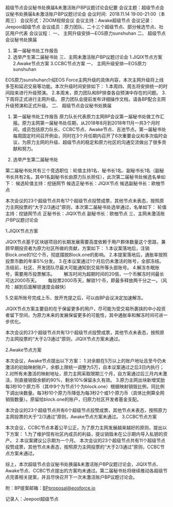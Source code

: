超级节点会议秘书处换届&未激活账户BP议题讨论会纪要
会议主题：超级节点会议秘书处换届&未激活账户BP议题讨论会
会议时间:  2018.11.14 19:00-21:00（本周三）
会议形式：ZOOM视频会议
会议主持：Awake超级节点
会议记录：Jeepool超级节点
会议成员：原力团队、二十三个超级节点、部分候选节点、社区用户代表
会议议程：
一、 主网升级安排—EOS原力sunshuhan
二、 超级节点会议秘书处换届
1. 第一届秘书处工作报告
2. 选举产生第二届秘书处
三、主网未激活账户BP议题讨论会
1.JIQIX节点方案
2.Awake节点方案
3.CCBC节点方案
一、 主网升级安排—EOS原力sunshuhan

EOS原力sunshuhan介绍EOS Force主网升级的具体内容，本次主网升级将上线多签和延迟交易等功能。本次升级时间安排如下：
1.本周四、周五将安排统一的时间段来进行升级预演。
2.本周末，原力团队和BP排查各自预演中存在的问题。
3.下周将正式进行主网升级。
原力团队会提前发布详细操作文档，请各BP配合主网升级预演和正式升级。
二、 超级节点会议秘书处换届

1. 第一届秘书处工作报告
原力队长代表原力主网BP会议第一届秘书处做工作汇报。原力主网第一届秘书处任期，从2018年8月到2018年11月一共3个月时间，成员包括原力队长、CCBC节点、Awake节点、吉池节点。第一届秘书处每周固定时间召开例会，同时在3个月任期内召开了6次重要会议和多次临时会议，为原力主网的升级、超级节点的稳定和原力社区的沟通交流做出了很多贡献和努力。

2. 选举产生第二届秘书处

第二届秘书处共有三个竞选职位：轮值主持1名、秘书长1名、副秘书长1名（副秘书长共有2名，其中1名副秘书长由原力队长担任），此次第二届秘书处候选名单如下：
候选轮值主持：挖链网节
候选正秘书长：JIQIX节点
候选副秘书长：欧柚节点


本次会议的23个超级节点共有17个超级节点投赞成票，其他节点未表态，按照原力主网投票的“大于2/3通过”原则，本次第二届秘书处选举通过，名单如下：
轮值主持：挖链网节点
正秘书长：JIQIX节点
副秘书长：欧柚节点
三、主网未激活账户BP议题讨论会

1.JIQIX节点方案

JIQIX节点基于区块链项目的长期发展需要高度依赖于用户群体数量这个思路，兼顾早期投资者为原力社区所做的贡献，方案如下：
1.本议案落地后，注销Block.one的1亿个币，彻底摆脱Block.one的影响。
2.本提案落地后，通胀率按照投票币数的年率5%分发。
3.在本议案通过1个月后仍未激活的账号，全部冻结。冻结前，社区、开发团队尽最大可能通知到交易所等头部账号。
4.解冻冬眠账号，需要用币投票解冻。
      解冻时间为超期时间的20倍，一个币解冻时间最长可达2000币天。
      每投票2000币天，解锁1个币，即最多释放两千分之一。（风险：越到后面解锁速度会越快）

5.交易所账号完成上币、放开充提之后，可以由BP会议决定加速解冻。

JIQIX节点方案主要目的在于保留更多的用户，尽可能为受交易所裹挟的中小投资者留下空间，为原力未来的发展保留更多的可能性，其中通胀率和解冻时间可进一步优化。


本次会议的23个超级节点共有13个超级节点投赞成票，其他节点未表态，按照原力主网投票的“大于2/3通过”原则，JIQIX节点方案未通过。

2.Awake节点方案

本次会议，Awake节点提出以下方案：
1.对余额在5万以上的账户地址且至今仍未激活的初始映射账户，余额上限统一调整为5万，自本议案通过之后3日内执行；
2.对所有未激活的映射地址，原力主网采取限期三个月，自方案通过后三月内未激活，则直接销毁余额的90%，剩余10%保留永久有效。
3.原力主网出块新增奖励每3秒10个原力币（其中9个为节点1个为block.one）根据映射销毁比例，同比例下调出块数量。每3秒10个原力币降低为每3秒2个或1个原力币（具体比例算全网销毁数量）。原留给block.one的账户，归原力社区开发者基金支配。


本次会议的23个超级节点共有6个超级节点投赞成票，其他节点未表态，按照原力主网投票的大于“2/3通过”原则，Awake节点方案未通过。
3.CCBC节点方案

本次会议，CCBC节点本着公平公正，为了原力主网发展越来越好的原则，提出以下方案：
1.为了维护现有社区内成员的利益，提议销毁未在公示期内导入私钥的资产。
2.本议案建议公示期为一个月。
本次会议的23个超级节点共有11个超级节点投赞成票，其他节点未表态，按照原力主网投票的“大于2/3通过”原则，CCBC节点方案未通过。

综上，本次超级节点会议秘书处换届&未激活账户BP议题讨论会，JIQIX节点、Awake节点、CCBC节点提出的方案均未通过。第二届秘书处将继续推动各超级节点完善相关提案，并且尽快召开下一次未激活账户BP议题讨论会。

附：BP提案邮箱：BPproposal@eosforce.io


记录人：Jeepool超级节点
